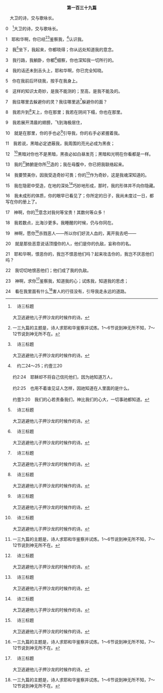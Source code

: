 <p style="text-align:center;font-weight:bold;">第一百三十九篇</p>

<a name="0">

<span id="spsm">　大卫的诗，交与歌咏长。

0　[^a]大卫的诗，交与歌咏长。

[^a]:　诗三标题<br><br>大卫逃避他儿子押沙龙的时候作的诗。

1　耶和华啊，你已经[^1][^a]鉴察我，[^b]认识我。

[^1]:一三九篇的主题是，诗人求耶和华鉴察并试炼。1～6节说到神无所不知，7～12节说到神无所不在。

[^a]:　诗四四21；一三九23；耶十七10；启二23<br><br>诗44:21　神岂不鉴察这事吗？因为祂晓得人心里的隐秘。<br><br>诗139:23　神啊，求你鉴察我，知道我的心；试炼我，知道我的思虑；<br><br>耶17:10　我耶和华是鉴察人心，试验人肺腑的，要照各人所行的，和他作事的结果报应他。<br><br>启2:23　我又要用死亡击杀她的儿女，叫众召会都知道，我是那察看人肺腑心肠的；我且要照你们的行为报应你们各人。

[^b]:　约二24～25；约壹三20<br><br>约2:24　耶稣却不将自己信托他们，因为祂知道万人，<br><br>约2:25　也用不着谁见证人怎样，因祂知道在人里面的是什么。<br><br>约壹3:20　我们的心若责备我们，神比我们的心大，一切事祂都知道。

2　我[^a]坐下，我起来，你都晓得；你从远处知道我的意念。

[^a]:　王下十九27；哀三63<br><br>王下19:27　你坐下，你出去，你进来，你向我发烈怒，我都知道。<br><br>哀3:63　求你观看：他们坐下、起来；我成了他们嘲笑的歌曲。

3　我行路，我躺卧，你都[^a]细察，你也深知我一切所行的。

[^a]:　伯十四16；三一4；箴五21<br><br>伯14:16　但如今你数点我的脚步，岂不察看我的罪吗？<br><br>伯31:4　神岂不是察看我的道路，数点我的一切脚步吗？<br><br>箴5:21　因为人的道路都在耶和华眼前，祂也考量人一切的途径。

4　我的话还未到舌头上，耶和华啊，你已完全知晓。

5　你在我前后环绕我，按手在我身上。

6　这样的知识太奇妙，是我不能测的；至高，是我不能及的。

7　我往哪里去躲避你的灵？我往哪里逃[^a]躲避你的面？

[^a]:　拿一3；参耶二三24<br><br>拿1:3　约拿却起来，逃往他施去躲避耶和华的面；他下到约帕，遇见一只船，要往他施去。他就给了船价，下到船里，要与船上的人同往他施去，躲避耶和华的面。<br><br>耶23:24　耶和华说，人岂能在隐密处藏身，使我看不见他呢？耶和华说，我岂不充满天地吗？

8　我若升到[^a]天上，你在那里；我若在阴间下榻，你也在那里。

[^a]:　摩九2～4<br><br>摩9:2　他们虽然挖进阴间，我的手必从那里取出他们来；虽然爬上天去，我必从那里拿下他们来。<br><br>摩9:3　虽然藏在迦密山顶，我必从那里搜寻捉出他们来；虽然从我眼前藏在海底，我必在那里命蛇咬他们。<br><br>摩9:4　虽然被仇敌掳去，我必在那里命刀剑杀戮他们；我必向他们定住眼目，降祸不降福。

9　我若展开清晨的翅膀，飞到海极居住，

10　就是在那里，你的手也必[^a]引导我，你的右手必紧握着我。

[^a]:　诗二三3；一三九24<br><br>诗23:3　祂使我的魂苏醒，为自己的名引导我走义路。<br><br>诗139:24　看在我里面有什么害人的行径没有，引导我走永远的道路。

11　我若说，黑暗必定遮蔽我，我周围的亮光必成为黑夜；

12　[^a]黑暗对你也不是黑暗，黑夜必如白昼发亮；黑暗和光明在你看都是一样。

[^a]:　伯三四22；但二22<br><br>伯34:22　没有黑暗和死荫，能给作孽的藏身。<br><br>但2:22　祂启示深奥隐秘的事，知道暗中所含的，光也与祂同居。

13　我的[^1]肺腑是你所[^a]造的；我在母腹中，你已把我联络起来。

[^1]:肺腑，直译，肾。

[^a]:　伯十8；三一15；诗一一九73；赛四四2；耶一5；传十一5<br><br>伯10:8　你的手塑造我，造作我的四肢百体，你却要毁灭我。<br><br>伯31:15　造我在腹中的，不也造他吗？使我们成形在腹中的，岂不是一位吗？<br><br>诗119:73　你的手造作我、建立我；求你赐我悟性，可以学习你的诫命。<br><br>赛44:2　造作你，又从母腹里就塑造你，并要帮助你的耶和华如此说，我的仆人雅各，我所拣选的耶书仑哪，不要害怕；<br><br>耶1:5　我未将你造在母腹中，我已晓得你；你未出母胎，我已将你分别为圣；我已派你作列国的申言者。<br><br>传11:5　你不知道风的途径，也不知道骨头在孕妇的胎中如何长成；照样，你也不知道造万物之神的作为。

14　我要赞美你，因我受造奇妙可畏；你的[^a]作为奇妙，这是我魂深知道的。

[^a]:　启十五3<br><br>启15:3　他们唱着神奴仆摩西的歌和羔羊的歌，说，主神，全能者，你的作为大哉、奇哉！万国之王，你的道路义哉、诚哉！

15　我在隐密中受造，在地的深处[^a]巧妙地形成，那时，我的形体并不向你隐藏。

[^a]:　伯十11<br><br>伯10:11　你以皮和肉为衣给我穿上，用骨与筋把我联络起来。

16　我未成形的体质，你的眼早已看见了；你所定的日子，我尚未度过一日，都写在你的册上了。

17　神啊，你的[^a]意念对我何等宝贵！其数何等众多！

[^a]:　诗四十5<br><br>诗40:5　耶和华我的神啊，你所行的奇事，并你向我们所怀的意念甚多，不能向你陈明。我若要宣告并讲论，其事不胜述说。

18　我若数点，比海沙更多。我睡醒的时候，仍与你同在。

19　神啊，愿你[^1]杀戮恶人——所以你们好流人血的，离开我去吧——

[^1]:19～22节描述诗人照着善恶的原则，恨恶并厌憎恶人的邪恶。见七3注1。

20　就是那些恶意说话顶撞你的人，他们是你的仇敌，妄称你的名。

21　耶和华啊，恨恶你的，我岂不恨恶他们吗？起来攻击你的，我岂不厌恶他们吗？

22　我切切地恨恶他们；他们成了我的仇敌。

23　神啊，求你[^a]鉴察我，知道我的心；试炼我，知道我的思虑；

[^a]:　诗二六2；一三九1<br><br>诗26:2　耶和华啊，求你察看我，试验我，熬炼我的肺腑心肠。<br><br>诗139:1　大卫的诗，交与歌咏长。<br><br>耶和华啊，你已经鉴察我，认识我。

24　看在我里面有什么[^1]害人的行径没有，引导我走永远的道路。

[^1]:害人的，有者领会作，拜偶像的。


